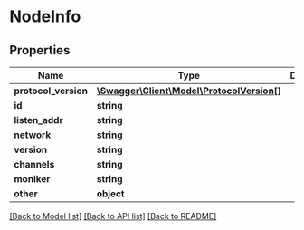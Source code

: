 # NodeInfo

## Properties
Name | Type | Description | Notes
------------ | ------------- | ------------- | -------------
**protocol_version** | [**\Swagger\Client\Model\ProtocolVersion[]**](ProtocolVersion.md) |  | [optional] 
**id** | **string** |  | [optional] 
**listen_addr** | **string** |  | [optional] 
**network** | **string** |  | [optional] 
**version** | **string** |  | [optional] 
**channels** | **string** |  | [optional] 
**moniker** | **string** |  | [optional] 
**other** | **object** |  | [optional] 

[[Back to Model list]](../../README.md#documentation-for-models) [[Back to API list]](../../README.md#documentation-for-api-endpoints) [[Back to README]](../../README.md)

